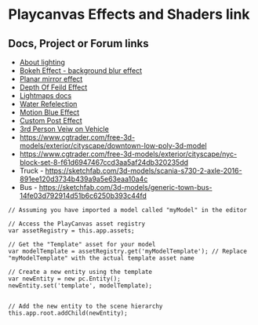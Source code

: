 # Playcanvas Effects and Shaders link
## Docs, Project or Forum links

- [About lighting](https://developer.playcanvas.com/en/user-manual/graphics/lighting/lights/)
- [Bokeh Effect - background blur effect](https://forum.playcanvas.com/t/bokeh-effect-just-for-background/26832)
- [Planar mirror effect](https://playcanvas.com/project/717166/overview/planar-mirror-reflection)
- [Depth Of Feild Effect](https://playcanvas.com/project/6461/overview)
- [Lightmaps docs](https://developer.playcanvas.com/user-manual/graphics/lighting/runtime-lightmaps/)
- [Water Refelection](https://playcanvas.com/project/712960/overview/water-reflections)
- [Motion Blue Effect](https://playcanvas.com/project/362233/overview/tutorial-motion-blur)
- [Custom Post Effect](https://playcanvas.com/project/406045/overview/tutorial-custom-post-effect)
- [3rd Person Veiw on Vehicle](https://playcanvas.com/project/715737/overview/vehicle-physics-3rd-person-cam)
- https://www.cgtrader.com/free-3d-models/exterior/cityscape/downtown-low-poly-3d-model
- https://www.cgtrader.com/free-3d-models/exterior/cityscape/nyc-block-set-8-f61d6947467ccd3aa5af24db320235dd
- Truck - https://sketchfab.com/3d-models/scania-s730-2-axle-2016-891ee120d3734b439a9a5e63eaa10a4c
- Bus - https://sketchfab.com/3d-models/generic-town-bus-14fe03d792914d51b6c6250b393c44fd


```
// Assuming you have imported a model called "myModel" in the editor

// Access the PlayCanvas asset registry
var assetRegistry = this.app.assets;

// Get the "Template" asset for your model
var modelTemplate = assetRegistry.get('myModelTemplate'); // Replace "myModelTemplate" with the actual template asset name

// Create a new entity using the template
var newEntity = new pc.Entity();
newEntity.set('template', modelTemplate);


// Add the new entity to the scene hierarchy
this.app.root.addChild(newEntity);
```